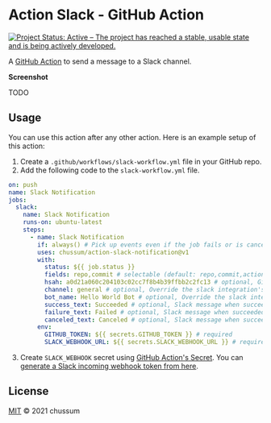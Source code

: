 # Action Slack - GitHub Action
[![Project Status: Active – The project has reached a stable, usable state and is being actively developed.](https://www.repostatus.org/badges/latest/active.svg)](https://www.repostatus.org/#active)

A [GitHub Action](https://github.com/features/actions) to send a message to a Slack channel.

**Screenshot**

TODO

## Usage

You can use this action after any other action. Here is an example setup of this action:

1. Create a `.github/workflows/slack-workflow.yml` file in your GitHub repo.
2. Add the following code to the `slack-workflow.yml` file.

```yml
on: push
name: Slack Notification
jobs:
  slack:
    name: Slack Notification
    runs-on: ubuntu-latest
    steps:
      - name: Slack Notification
        if: always() # Pick up events even if the job fails or is canceled.
        uses: chussum/action-slack-notification@v1
        with:
          status: ${{ job.status }}
          fields: repo,commit # selectable (default: repo,commit,action)
          hsah: a0d21a060c204103c02cc7f8b4b39ffbb2c2fc13 # optional, Github commit sha (will be display in fields (default. github ref))
          channel: general # optional, Override the slack integration's default channel.
          bot_name: Hello World Bot # optional, Override the slack integration's default name.
          success_text: Succeeded # optional, Slack message when succeeded.
          failure_text: Failed # optional, Slack message when succeeded.
          canceled_text: Canceled # optional, Slack message when succeeded.
        env:
          GITHUB_TOKEN: ${{ secrets.GITHUB_TOKEN }} # required
          SLACK_WEBHOOK_URL: ${{ secrets.SLACK_WEBHOOK_URL }} # required
```

3. Create `SLACK_WEBHOOK` secret using [GitHub Action's Secret](https://help.github.com/en/actions/configuring-and-managing-workflows/creating-and-storing-encrypted-secrets#creating-encrypted-secrets-for-a-repository). You can [generate a Slack incoming webhook token from here](https://slack.com/apps/A0F7XDUAZ-incoming-webhooks).


## License

[MIT](LICENSE) © 2021 chussum
